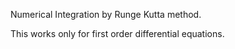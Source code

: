 Numerical Integration by Runge Kutta method.

This works only for first order differential equations.
